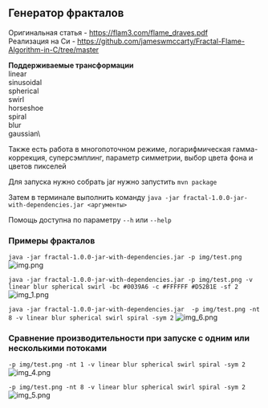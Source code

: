 ##  Генератор фракталов
Оригинальная статья - https://flam3.com/flame_draves.pdf \
Реализация на Си - https://github.com/jameswmccarty/Fractal-Flame-Algorithm-in-C/tree/master

**Поддерживаемые трансформации** \
    linear\
    sinusoidal\
    spherical\
    swirl\
    horseshoe\
    spiral\
    blur\
    gaussian\
    
Также есть работа в многопоточном режиме, логарифмическая гамма-коррекция, суперсэмплинг, параметр симметрии, выбор цвета фона и цветов пикселей 

Для запуска нужно собрать jar нужно запустить ```mvn package```

Затем в терминале выполнить команду
```java -jar fractal-1.0.0-jar-with-dependencies.jar <аргументы>```

Помощь доступна по параметру ```--h``` или ```--help```

### Примеры фракталов
```java -jar fractal-1.0.0-jar-with-dependencies.jar -p img/test.png```
![img.png](img/img.png)


```java -jar fractal-1.0.0-jar-with-dependencies.jar -p img/test.png -v linear blur spherical swirl -bc #0039A6 -c #FFFFFF #D52B1E -sf 2 ```
![img_1.png](img/img_1.png)


```java -jar fractal-1.0.0-jar-with-dependencies.jar  -p img/test.png -nt 8 -v linear blur spherical swirl spiral -sym 2```
![img_6.png](img/img_6.png)

### Сравнение производительности при запуске с одним или несколькими потоками
```-p img/test.png -nt 1 -v linear blur spherical swirl spiral -sym 2```
![img_4.png](img/img_4.png)

```-p img/test.png -nt 8 -v linear blur spherical swirl spiral -sym 2```
![img_5.png](img/img_5.png)
